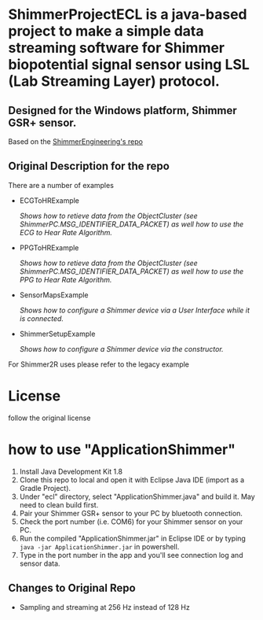 # ShimmerProjectECL is a java-based project to make a simple data streaming software for Shimmer biopotential signal sensor using LSL (Lab Streaming Layer) protocol.
## Designed for the Windows platform, Shimmer GSR+ sensor.

Based on the [ShimmerEngineering's repo](https://github.com/ShimmerEngineering/ShimmerJavaExamples)

## Original Description for the repo
There are a number of examples
- ECGToHRExample

  _Shows how to retieve data from the ObjectCluster (see ShimmerPC.MSG_IDENTIFIER_DATA_PACKET) as well how to use the ECG to Hear Rate Algorithm._
  
- PPGToHRExample

  _Shows how to retieve data from the ObjectCluster (see ShimmerPC.MSG_IDENTIFIER_DATA_PACKET) as well how to use the PPG to Hear Rate Algorithm._

- SensorMapsExample

  _Shows how to configure a Shimmer device via a User Interface while it is connected._

- ShimmerSetupExample

  _Shows how to configure a Shimmer device via the constructor._

For Shimmer2R uses please refer to the legacy example


# License
follow the original license

# how to use "ApplicationShimmer"
1. Install Java Development Kit 1.8
2. Clone this repo to local and open it with Eclipse Java IDE (import as a Gradle Project).
3. Under "ecl" directory, select "ApplicationShimmer.java" and build it. May need to clean build first.
4. Pair your Shimmer GSR+ sensor to your PC by bluetooth connection.
5. Check the port number (i.e. COM6) for your Shimmer sensor on your PC.
6. Run the compiled "ApplicationShimmer.jar" in Eclipse IDE or by typing `java -jar ApplicationShimmer.jar` in powershell.
7. Type in the port number in the app and you'll see connection log and sensor data.

## Changes to Original Repo
- Sampling and streaming at 256 Hz instead of 128 Hz
